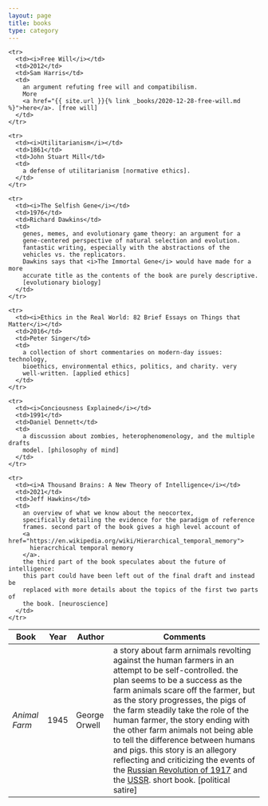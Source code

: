 ```yaml
---
layout: page
title: books
type: category
---
```


<table class="display" id="book-reviews">
  <thead>
    <tr>
      <th>Book</th>
      <th>Year</th>
      <th>Author</th>
      <th data-sortable="false">Comments</th>
    </tr>
  </thead>
  <tbody>
    <tr>
      <td><i>Animal Farm</i></td>
      <td>1945</td>
      <td>George Orwell</td>
      <td>
        a story about farm arnimals revolting against the human farmers in an
        attempt to be self-controlled.
        the plan seems to be a success as the farm animals scare off the farmer,
        but as the story progresses, the pigs of the farm steadily take the role
        of the human farmer, the story ending with the other farm animals not
        being able to tell the difference between humans and pigs.
        this story is an allegory reflecting and criticizing the events of the
        <a href="https://en.wikipedia.org/wiki/Russian_Revolution">Russian Revolution of 1917</a>
        and the
        <a href="https://en.wikipedia.org/wiki/Soviet_Union">USSR</a>.
        short book. [political satire]
      </td>
    </tr>

    <tr>
      <td><i>Free Will</i></td>
      <td>2012</td>
      <td>Sam Harris</td>
      <td>
        an argument refuting free will and compatibilism.
        More
        <a href="{{ site.url }}{% link _books/2020-12-28-free-will.md %}">here</a>. [free will]
      </td>
    </tr>

    <tr>
      <td><i>Utilitarianism</i></td>
      <td>1861</td>
      <td>John Stuart Mill</td>
      <td>
        a defense of utilitarianism [normative ethics].
      </td>
    </tr>

    <tr>
      <td><i>The Selfish Gene</i></td>
      <td>1976</td>
      <td>Richard Dawkins</td>
      <td>
        genes, memes, and evolutionary game theory: an argument for a
        gene-centered perspective of natural selection and evolution.
        fantastic writing, especially with the abstractions of the
        vehicles vs. the replicators.
        Dawkins says that <i>The Immortal Gene</i> would have made for a more
        accurate title as the contents of the book are purely descriptive.
        [evolutionary biology]
      </td>
    </tr>

    <tr>
      <td><i>Ethics in the Real World: 82 Brief Essays on Things that Matter</i></td>
      <td>2016</td>
      <td>Peter Singer</td>
      <td>
        a collection of short commentaries on modern-day issues: technology,
        bioethics, environmental ethics, politics, and charity. very
        well-written. [applied ethics]
      </td>
    </tr>

    <tr>
      <td><i>Conciousness Explained</i></td>
      <td>1991</td>
      <td>Daniel Dennett</td>
      <td>
        a discussion about zombies, heterophenomenology, and the multiple drafts
        model. [philosophy of mind]
      </td>
    </tr>

    <tr>
      <td><i>A Thousand Brains: A New Theory of Intelligence</i></td>
      <td>2021</td>
      <td>Jeff Hawkins</td>
      <td>
        an overview of what we know about the neocortex,
        specifically detailing the evidence for the paradigm of reference
        frames. second part of the book gives a high level account of
        <a href="https://en.wikipedia.org/wiki/Hierarchical_temporal_memory">
          hieracrchical temporal memory
        </a>.
        the third part of the book speculates about the future of intelligence:
        this part could have been left out of the final draft and instead be
        replaced with more details about the topics of the first two parts of
        the book. [neuroscience]
      </td>
    </tr>
  </tbody>
</table>
